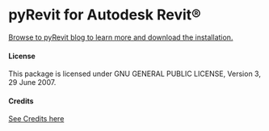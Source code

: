 # pyRevit for Autodesk Revit®

[Browse to pyRevit blog to learn more and download the installation.](http://eirannejad.github.io/pyRevit/)

#### License
This package is licensed under  GNU GENERAL PUBLIC LICENSE, Version 3, 29 June 2007.

#### Credits
[See Credits here](http://eirannejad.github.io/pyRevit/credits/)
